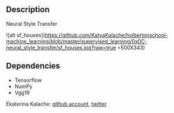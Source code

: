 ## Description
Neural Style Transfer

![alt sf_houses](https://github.com/KatyaKalache/holbertonschool-machine_learning/blob/master/supervised_learning/0x0C-neural_style_transfer/sf_houses.jpg?raw=true =500X343)

## Dependencies
* Tensorflow
* NumPy
* Vgg19


Ekaterina Kalache: [github account](https://github.com/KatyaKalache), [twitter](https://twitter.com/KatyaKalache)
